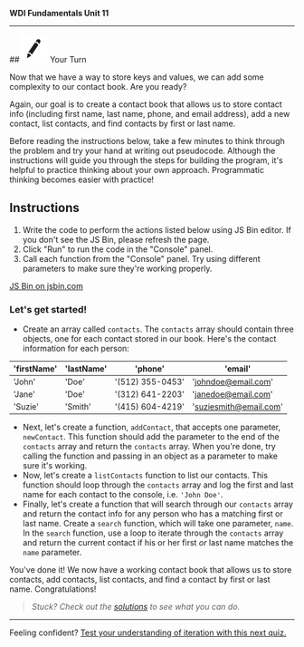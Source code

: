 **WDI Fundamentals Unit 11**

---

##![Your Turn](../assets/exercise.png) Your Turn

Now that we have a way to store keys and values, we can add some complexity to our contact book. Are you ready?

Again, our goal is to create a contact book that allows us to store contact info (including first name, last name, phone, and email address), add a new contact, list contacts, and find contacts by first or last name.

Before reading the instructions below, take a few minutes to think through the problem and try your hand at writing out pseudocode. Although the instructions will guide you through the steps for building the program, it's helpful to practice thinking about your own approach. Programmatic thinking becomes easier with practice!

## Instructions

1) Write the code to perform the actions listed below using JS Bin editor. If you don't see the JS Bin, please refresh the page.
2) Click "Run" to run the code in the "Console" panel.
3) Call each function from the "Console" panel. Try using different parameters to make sure they're working properly.

<a class="jsbin-embed" href="http://jsbin.com/hotibob/embed?js&height600">JS Bin on jsbin.com</a><script src="http://static.jsbin.com/js/embed.min.js?3.39.19"></script>

### Let's get started!

* Create an array called `contacts`. The `contacts` array should contain three objects, one for each contact stored in our book. Here's the contact information for each person:

| 'firstName' |  'lastName' |  'phone'        |    'email'           |
|-            |-            |-                |-                     |
| 'John'      |   'Doe'     |'(512) 355-0453' |'johndoe@email.com'   |
| 'Jane'      |   'Doe'     |'(312) 641-2203' |'janedoe@email.com'   |
| 'Suzie'     |   'Smith'   |'(415) 604-4219' |'suziesmith@email.com'|

* Next, let's create a function, `addContact`, that accepts one parameter, `newContact`. This function should add the parameter to the end of the `contacts` array and return the `contacts` array. When you're done, try calling the function and passing in an object as a parameter to make sure it's working.
* Now, let's create a `listContacts` function to list our contacts. This function should loop through the `contacts` array and log the first and last name for each contact to the console, i.e. `'John Doe'`.
* Finally, let's create a function that will search through our `contacts` array and return the contact info for any person who has a matching first or last name. Create a `search` function, which will take one parameter, `name`. In the `search` function, use a loop to iterate through the `contacts` array and return the current contact if his or her first *or* last name matches the `name` parameter.

You've done it! We now have a working contact book that allows us to store contacts, add contacts, list contacts, and find a contact by first or last name. Congratulations!

> *Stuck? Check out the [solutions](../exercise-solutions.md) to see what you can do.*

---

Feeling confident? [Test your understanding of iteration with this next quiz.](09_quiz.md)
